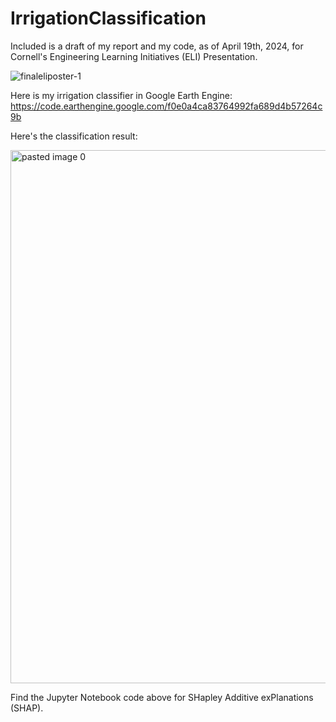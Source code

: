 # IrrigationClassification

Included is a draft of my report and my code, as of April 19th, 2024, for Cornell's Engineering Learning Initiatives (ELI) Presentation.

![finaleliposter-1](https://github.com/rms428/IrrigationClassification/assets/95510542/f7773ad7-3c2d-4a09-9962-c1b83253f59f)

Here is my irrigation classifier in Google Earth Engine: https://code.earthengine.google.com/f0e0a4ca83764992fa689d4b57264c9b

Here's the classification result:

<img width="853" alt="pasted image 0" src="https://github.com/rms428/IrrigationClassification/assets/95510542/5de1bd44-672f-46bc-bd33-fd4a69be9199">

Find the Jupyter Notebook code above for SHapley Additive exPlanations (SHAP).

